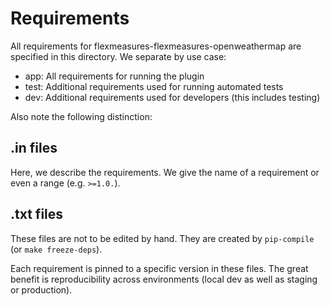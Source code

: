 # Requirements

All requirements for flexmeasures-flexmeasures-openweathermap are specified in this directory.
We separate by use case:

- app: All requirements for running the plugin
- test: Additional requirements used for running automated tests 
- dev: Additional requirements used for developers (this includes testing)

Also note the following distinction:


## .in files

Here, we describe the requirements. We give the name of a requirement or even a range (e.g. `>=1.0.`).

## .txt files

These files are not to be edited by hand. They are created by `pip-compile` (or `make freeze-deps`).

Each requirement is pinned to a specific version in these files. The great benefit is reproducibility across environments (local dev as well as staging or production).
